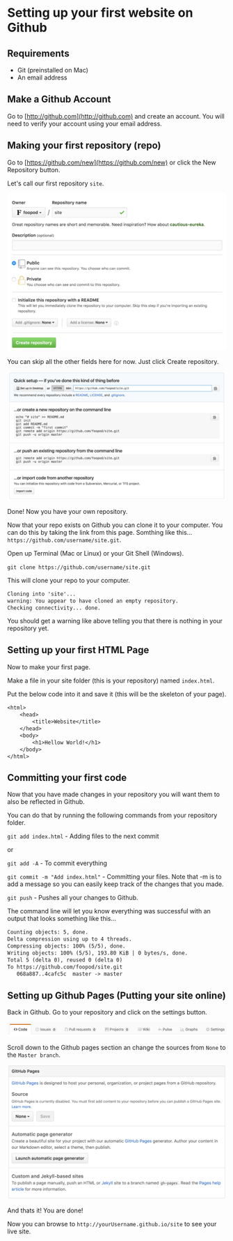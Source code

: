 # Setting up your first website on Github

## Requirements
+ Git (preinstalled on Mac)
+ An email address


## Make a Github Account

Go to [http://github.com](http://github.com) and create an account. You will need to verify your account using your email address.


## Making your first repository (repo)

Go to [https://github.com/new](https://github.com/new) or click the New Repository button. 

Let's call our first repository `site`.

![](img1.png)

You can skip all the other fields here for now. Just click Create repository.

![](img2.png)

Done! Now you have your own repository. 

Now that your repo exists on Github you can clone it to your computer. You can do this by taking the link from this page. Somthing like this... `https://github.com/username/site.git`.

Open up Terminal (Mac or Linux) or your Git Shell (Windows).

`git clone https://github.com/username/site.git`

This will clone your repo to your computer.

```
Cloning into 'site'...
warning: You appear to have cloned an empty repository.
Checking connectivity... done.
```

You should get a warning like above telling you that there is nothing in your repository yet.


## Setting up your first HTML Page

Now to make your first page.

Make a file in your site folder (this is your repository) named `index.html`.

Put the below code into it and save it (this will be the skeleton of your page).

```
<html>
    <head>
        <title>Website</title>
    </head>
    <body>
        <h1>Hellow World!</h1>
    </body>
</html>
```


## Committing your first code

Now that you have made changes in your repository you will want them to also be reflected in Github.

You can do that by running the following commands from your repository folder.

`git add index.html` - Adding files to the next commit

or

`git add -A` - To commit everything

`git commit -m "Add index.html"` - Committing your files. Note that -m is to add a message so you can easily keep track of the changes that you made.

`git push` - Pushes all your changes to Github.

The command line will let you know everything was successful with an output that looks something like this...

```
Counting objects: 5, done.
Delta compression using up to 4 threads.
Compressing objects: 100% (5/5), done.
Writing objects: 100% (5/5), 193.80 KiB | 0 bytes/s, done.
Total 5 (delta 0), reused 0 (delta 0)
To https://github.com/foopod/site.git
   068a887..4cafc5c  master -> master
```


## Setting up Github Pages (Putting your site online)

Back in Github. Go to your repository and click on the settings button.

![](img3.png)

Scroll down to the Github pages section an change the sources from `None` to the `Master branch`.

![](img4.png)

And thats it! You are done!

Now you can browse to `http://yourUsername.github.io/site` to see your live site.
